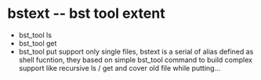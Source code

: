 # bstext -- bst tool extent
* bst_tool ls
* bst_tool get
* bst_tool put
support only single files, 
bstext is a serial of alias defined as shell fucntion, 
they based on simple bst_tool command to build
complex support like recursive ls / get and
cover old file while putting...

